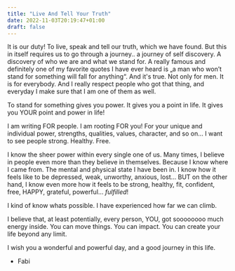```yaml
---
title: "Live And Tell Your Truth"
date: 2022-11-03T20:19:47+01:00
draft: false
---
```


It is our duty! To live, speak and tell our truth, which we have found. But this in itself requires us to go through a journey.. a journey of self discovery. A discovery of who we are and what we stand for. A really famous and definitely one of my favorite quotes I have ever heard is „a man who won’t stand for something will fall for anything“. And it's true. Not only for men. It is for everybody. And I really respect people who got that thing, and everyday I make sure that I am one of them as well.

To stand for something gives you power. It gives you a point in life. It gives you YOUR point and power in life! 

I am writing FOR people. I am rooting FOR you! For your unique and individual power, strengths, qualities, values, character, and so on… I want to see people strong. Healthy. Free. 

I know the sheer power within every single one of us. Many times, I believe in people even more than they believe in themselves. Because I know where I came from. The mental and physical state I have been in. I know how it feels like to be depressed, weak, unworthy, anxious, lost… 
BUT on the other hand, I know even more how it feels to be strong, healthy, fit, confident, free, HAPPY, grateful, powerful… _fulfilled_! 

I kind of know whats possible. I have experienced how far we can climb. 

I believe that, at least potentially, every person, YOU, got soooooooo much energy inside. You can move things. You can impact. You can create your life beyond any limit. 

I wish you a wonderful and powerful day, and a good journey in this life. 

- Fabi 
